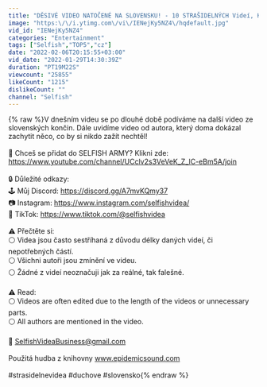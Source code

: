 ```yaml
---
title: "DĚSIVÉ VIDEO NATOČENÉ NA SLOVENSKU! - 10 STRAŠIDELNÝCH Videí, Které Vám Zpříjemní Víkend!"
image: "https:\/\/i.ytimg.com\/vi\/IENejKy5NZ4\/hqdefault.jpg"
vid_id: "IENejKy5NZ4"
categories: "Entertainment"
tags: ["Selfish","TOP5","cz"]
date: "2022-02-06T20:15:55+03:00"
vid_date: "2022-01-29T14:30:39Z"
duration: "PT19M22S"
viewcount: "25855"
likeCount: "1215"
dislikeCount: ""
channel: "Selfish"
---
```

{% raw %}V dnešním videu se po dlouhé době podíváme na další video ze slovenských končin. Dále uvidíme video od autora, který doma dokázal zachytit něco, co by si nikdo zažít nechtěl!<br /><br />💎 Chceš se přidat do SELFISH ARMY? Klikni zde:<br /><a rel="nofollow" target="blank" href="https://www.youtube.com/channel/UCclv2s3VeVeK_Z_lC-eBm5A/join">https://www.youtube.com/channel/UCclv2s3VeVeK_Z_lC-eBm5A/join</a><br /><br />🔒 Důležité odkazy:<br />🕹️ Můj Discord: <a rel="nofollow" target="blank" href="https://discord.gg/A7mvKQmy37">https://discord.gg/A7mvKQmy37</a><br />📷 Instagram: <a rel="nofollow" target="blank" href="https://www.instagram.com/selfishvidea/">https://www.instagram.com/selfishvidea/</a><br />🎵 TikTok: <a rel="nofollow" target="blank" href="https://www.tiktok.com/@selfishvidea">https://www.tiktok.com/@selfishvidea</a><br /><br />⚠️ Přečtěte si:<br />⚪ Videa jsou často sestříhaná z důvodu délky daných videí, či nepotřebných částí.<br />⚪ Všichni autoři jsou zmínění ve videu.<br />⚪ Žádné z videí neoznačuji jak za reálné, tak falešné. <br /><br />⚠️ Read:<br />⚪ Videos are often edited due to the length of the videos or unnecessary parts.<br />⚪ All authors are mentioned in the video.<br /><br />💼 SelfishVideaBusiness@gmail.com<br /><br />Použitá hudba z knihovny www.epidemicsound.com<br /><br />#strasidelnevidea #duchove #slovensko{% endraw %}

